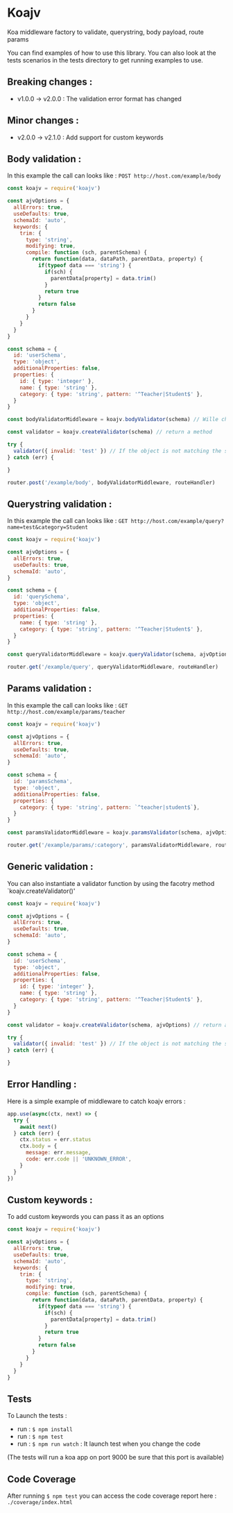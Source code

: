 # Koajv

Koa middleware factory to validate, querystring, body payload, route params

You can find examples of how to use this library.
You can also look at the tests scenarios in the tests directory to get running examples to use.

## Breaking changes :

- v1.0.0 -> v2.0.0 : The validation error format has changed

## Minor changes :

- v2.0.0 -> v2.1.0 : Add support for custom keywords

## Body validation :

In this example the call can looks like : `POST http://host.com/example/body`

```js
const koajv = require('koajv')

const ajvOptions = {
  allErrors: true,
  useDefaults: true,
  schemaId: 'auto',
  keywords: {
    trim: {
      type: 'string',
      modifying: true,
      compile: function (sch, parentSchema) {
        return function(data, dataPath, parentData, property) {
          if(typeof data === 'string') {
            if(sch) {
              parentData[property] = data.trim()
            }
            return true
          }
          return false
        }
      }
    }
  }
}

const schema = {
  id: 'userSchema',
  type: 'object',
  additionalProperties: false,
  properties: {
    id: { type: 'integer' },
    name: { type: 'string' },
    category: { type: 'string', pattern: '^Teacher|Student$' },
  }
}

const bodyValidatorMiddleware = koajv.bodyValidator(schema) // Wille check ctx.request.body

const validator = koajv.createValidator(schema) // return a method

try {
  validator({ invalid: 'test' }) // If the object is not matching the schema an execption is thrown
} catch (err) {

}

router.post('/example/body', bodyValidatorMiddleware, routeHandler)
```

## Querystring validation :

In this example the call can looks like : `GET http://host.com/example/query?name=test&category=Student`

```js
const koajv = require('koajv')

const ajvOptions = {
  allErrors: true,
  useDefaults: true,
  schemaId: 'auto',
}

const schema = {
  id: 'querySchema',
  type: 'object',
  additionalProperties: false,
  properties: {
    name: { type: 'string' },
    category: { type: 'string', pattern: '^Teacher|Student$' },
  }
}

const queryValidatorMiddleware = koajv.queryValidator(schema, ajvOptions) // Will check ctx.request.query

router.get('/example/query', queryValidatorMiddleware, routeHandler)
```

## Params validation :

In this example the call can looks like : `GET http://host.com/example/params/teacher`

```js
const koajv = require('koajv')

const ajvOptions = {
  allErrors: true,
  useDefaults: true,
  schemaId: 'auto',
}

const schema = {
  id: 'paramsSchema',
  type: 'object',
  additionalProperties: false,
  properties: {
    category: { type: 'string', pattern: `^teacher|student$`},
  }
}

const paramsValidatorMiddleware = koajv.paramsValidator(schema, ajvOptions) // Will check ctx.params

router.get('/example/params/:category', paramsValidatorMiddleware, routeHandler)
```

## Generic validation :

You can also instantiate a validator function by using the facotry method `koajv.createValidator()'

```js
const koajv = require('koajv')

const ajvOptions = {
  allErrors: true,
  useDefaults: true,
  schemaId: 'auto',
}

const schema = {
  id: 'userSchema',
  type: 'object',
  additionalProperties: false,
  properties: {
    id: { type: 'integer' },
    name: { type: 'string' },
    category: { type: 'string', pattern: '^Teacher|Student$' },
  }
}

const validator = koajv.createValidator(schema, ajvOptions) // return a method

try {
  validator({ invalid: 'test' }) // If the object is not matching the schema an execption is thrown
} catch (err) {

}
```

## Error Handling :

Here is a simple example of middleware to catch koajv errors :

```js
app.use(async(ctx, next) => {
  try {
    await next()
  } catch (err) {
    ctx.status = err.status
    ctx.body = {
      message: err.message,
      code: err.code || 'UNKNOWN_ERROR',
    }
  }
})
```

## Custom keywords :

To add custom keywords you can pass it as an options

```js
const koajv = require('koajv')

const ajvOptions = {
  allErrors: true,
  useDefaults: true,
  schemaId: 'auto',
  keywords: {
    trim: {
      type: 'string',
      modifying: true,
      compile: function (sch, parentSchema) {
        return function(data, dataPath, parentData, property) {
          if(typeof data === 'string') {
            if(sch) {
              parentData[property] = data.trim()
            }
            return true
          }
          return false
        }
      }
    }
  }
}

```

## Tests

To Launch the tests :

- run : `$ npm install`
- run : `$ npm test`
- run : `$ npm run watch` : It launch test when you change the code

(The tests will run a koa app on port 9000 be sure that this port is available)

## Code Coverage

After running `$ npm test` you can access the code coverage report here : `./coverage/index.html`
